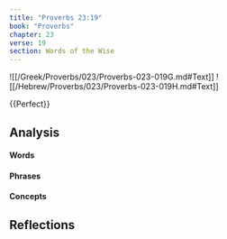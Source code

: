 ```yaml
---
title: "Proverbs 23:19"
book: "Proverbs"
chapter: 23
verse: 19
section: Words of the Wise
---
```

![[/Greek/Proverbs/023/Proverbs-023-019G.md#Text]]
![[/Hebrew/Proverbs/023/Proverbs-023-019H.md#Text]]

{{Perfect}}

## Analysis

#### Words

#### Phrases

#### Concepts

## Reflections
